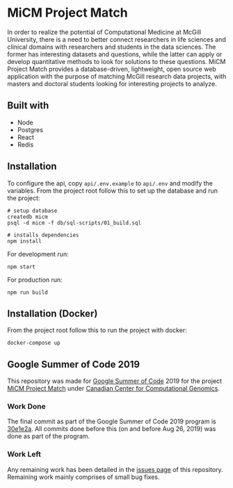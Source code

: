 # MiCM Project Match
In order to realize the potential of Computational Medicine at
McGill University, there is a need to better connect researchers
in life sciences and clinical domains with researchers and students
in the data sciences. The former has interesting datasets and
questions, while the latter can apply or develop quantitative
methods to look for solutions to these questions. MiCM Project Match
provides a database-driven, lightweight, open source web application
with the purpose of matching McGill research data projects, with
masters and doctoral students looking for interesting projects
to analyze.

## Built with
- Node
- Postgres
- React
- Redis

## Installation
To configure the api, copy `api/.env.example` to `api/.env` and modify the variables.
From the project root follow this to set up the database and run the project:
```
# setup database
createdb micm
psql -d micm -f db/sql-scripts/01_build.sql

# installs dependencies
npm install
```
For development run:
```
npm start
```
For production run:
```
npm run build
```

## Installation (Docker)
From the project root follow this to run the project with docker:
```
docker-compose up
```

## Google Summer of Code 2019
This repository was made for [Google Summer of Code](https://summerofcode.withgoogle.com/ "Google Summer of Code - Home") 2019 for the project [MiCM Project Match](https://summerofcode.withgoogle.com/projects/#6634545296703488 "Project Description") under [Canadian Center for Computational Genomics](https://summerofcode.withgoogle.com/organizations/5303751997390848/ "Organization page").

### Work Done
The final commit as part of the Google Summer of Code 2019 program is [30e1e2a](https://github.com/pranavtharoor/micm-project-match/commit/30e1e2aebbb49c78bcbf830e4d27f279c6a591f0). All commits done before this (on and before Aug 26, 2019) was done as part of the program.

### Work Left
Any remaining work has been detailed in the [issues page](https://github.com/pranavtharoor/micm-project-match/issues "Issues Page") of this repository. Remaining work mainly comprises of small bug fixes.

